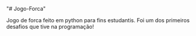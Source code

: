 "# Jogo-Forca" 

Jogo de forca feito em python para fins estudantis. Foi um dos primeiros desafios que tive na programação!
